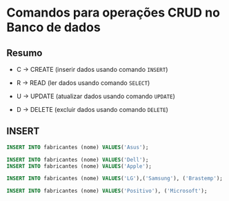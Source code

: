  # Comandos para operações CRUD no Banco de dados

 ## Resumo

 - C -> CREATE (inserir dados usando comando `INSERT`)

 - R -> READ (ler dados usando comando `SELECT`)

 - U -> UPDATE (atualizar dados usando comando `UPDATE`)

 - D -> DELETE (excluir dados usando comando `DELETE`)

 ## INSERT

 ```sql
 INSERT INTO fabricantes (nome) VALUES('Asus');

 INSERT INTO fabricantes (nome) VALUES('Dell');
 INSERT INTO fabricantes (nome) VALUES('Apple');

 INSERT INTO fabricantes (nome) VALUES('LG'),('Samsung'), ('Brastemp');

 INSERT INTO fabricantes (nome) VALUES('Positivo'), ('Microsoft');
 ```
